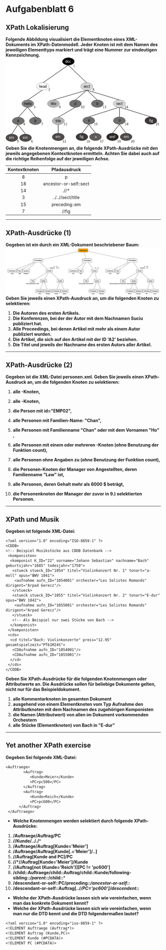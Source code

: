 # Aufgabenblatt 6
## XPath Lokalisierung
**Folgende Abbildung visualisiert die Elementknoten eines XML-Dokuments im XPath-Datenmodell. Jeder Knoten ist mit dem Namen des jeweiligen Elementtyps markiert und trägt eine Nummer zur eindeutigen Kennzeichnung.**
![Tree](xml-tree.jpg)
**Geben Sie die Knotenmengen an, die folgende XPath-Ausdrücke mit den jeweils angegebenen Kontextknoten ermitteln. Achten Sie dabei auch auf die richtige Reihenfolge auf der jeweiligen Achse.**

| Kontextknoten |	Pfadausdruck |
| :-----------: | :----------: |
|      8        |      p       |
|     18        |	ancestor-or-self::sect |
|     14        |  	.//*       |
|      3        |	../..//sect/title |
|     15        |	preceding::em |
|      7        |	//fig        |

---
## XPath-Ausdrücke (1)
**Gegeben ist ein durch ein XML-Dokument beschriebener Baum:**
![tree-1.png](tree-1.png)
**Geben Sie jeweils einen XPath-Ausdruck an, um die folgenden Knoten zu selektieren:**
1. **Die Autoren des ersten Artikels.**
2. **Die Konferenzen, bei der der Autor mit dem Nachnamen Suciu publiziert hat.**
3. **Alle Proceedings, bei denen Artikel mit mehr als einem Autor publiziert wurden.**
4. **Die Artikel, die sich auf den Artikel mit der ID 'A2' beziehen.**
5. **Die Titel und jeweils der Nachname des ersten Autors aller Artikel.**

---
## XPath-Ausdrücke (2)
**Gegeben ist die XML-Datei personen.xml. Geben Sie jeweils einen XPath-Ausdruck an, um die folgenden Knoten zu selektieren:**

1. **alle <person>-Knoten,**
2. **alle <name>-Knoten,**

3. **die Person mit id="EMP02",**

4. **alle Personen mit Familien-Name: "Chan",**

5. **alle Personen mit Familienname "Chan" oder mit dem Vornamen "Ho" ,**

6. **alle Personen mit einem oder mehreren <subordinate>-Knoten (ohne Benutzung der Funktion count),**

7. **alle Personen ohne Angaben zu <subordinate> (ohne Benutzung der Funktion count),**

8. **die Personen-Knoten der Manager von Angestellten, deren Familienname "Law" ist,**

9. **alle Personen, deren Gehalt mehr als 6000 $ beträgt,**

10. **die Personenknoten der Manager der zuvor in 9.) selektierten Personen.**

---
## XPath und Musik
**Gegeben ist folgende XML-Datei:**
```
<?xml version="1.0" encoding="ISO-8859-1" ?>
<CDDB>
<!-- Beispiel Musikstücke aus CDDB Datenbank -->
 <komponisten>
  <komponist K_ID="22" vorname="Johann Sebastian" nachname="Bach" geburtsjahr="1685" todesjahr="1750">
   <stueck stueck_ID="1054" titel="Violinkonzert Nr. 1" tonart="a-moll" opus="BWV 1041">
    <aufnahme aufn_ID="1054001" orchester="Les Solistes Romands" dirigent="Arpad Gerecz"/>
   </stueck>
   <stueck stueck_ID="1055" titel="Violinkonzert Nr. 2" tonart="E-dur" opus="BWV 1042">
    <aufnahme aufn_ID="1055001" orchester="Les Solistes Romands" dirigent="Arpad Gerecz"/>
   </stueck>
   <!-- Als Beispiel nur zwei Stücke von Bach -->
  </komponist>
 </komponisten>
 <cds>
  <cd titel="Bach: Violinkonzerte" preis="12.95" gesamtspielzeit="PT61M24S">
   <CDAufnahme aufn_ID="1054001"/>
   <CDAufnahme aufn_ID="1055001"/>
  </cd>
 </cds>
</CDDB>
```
**Geben Sie XPath-Ausdrücke für die folgenden Knotenmengen oder Attributwerte an. Die Ausdrücke sollen für beliebige Dokumente gelten, nicht nur für das Beispieldokument.**
1. **alle Kommentarknoten im gesamten Dokument**
2. **ausgehend von einem Elementknoten vom Typ Aufnahme den Attributknoten mit dem Nachnamen des zugehörigen Komponisten**
3. **die Namen (Attributwert) von allen im Dokument vorkommenden Orchestern**
4. **alle Stücke (Elementknoten) von Bach in "E-dur"**

---
## Yet another XPath exercise
**Gegeben Sei folgende XML-Datei:**
```
<Auftraege>
        <Auftrag>
           <Kunde>Meier</Kunde>
           <PC>pc500</PC>
        </Auftrag>
        <Auftrag>
           <Kunde>Reich</Kunde>
           <PC>pc600</PC>
      </Auftrag>
 </Auftraege>
 ```
* **Welche Knotenmengen werden selektiert durch folgende XPath-Ausdrücke:**
 1. **/Auftraege/Auftrag/PC**
 2. **//Kunde/.././***
 3. **/Auftraege/Auftrag[Kunde='Meier']**
 4. **/Auftraege/Auftrag[Kunde[.='Meier']/..]**
 5. **//Auftrag[Kunde and PC]/PC**
 6. **//*//Auftrag[Kunde='Meier']/Kunde**
 7. **//Auftrag[not (Kunde='Reich')][PC != 'pc600']**
 8. **/child::Auftraege/child::Auftrag/child::Kunde/following-sibling::*/parent::*/child::***
 9. **/descendant-or-self::PC/preceding::*/ancestor-or-self::***
 10. **/descendant-or-self::Auftrag[../*/PC='pc600']/descendent::***
* **Welche der XPath-Ausdrücke lassen sich wie vereinfachen, wenn man das konkrete Dokument kennt?**
* **Welche der XPath-Ausdrücke lassen sich wie vereinfachen, wenn man nur die DTD kennt und die DTD folgendermaßen lautet?**
```
<?xml version="1.0" encoding="iso-8859-1" ?>
<!ELEMENT Auftraege (Auftrag*)>
<!ELEMENT Auftrag (Kunde,PC)>
<!ELEMENT Kunde (#PCDATA)>
<!ELEMENT PC (#PCDATA)>
```
